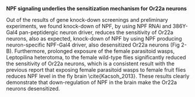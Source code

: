 **NPF signaling underlies the sensitization mechanism for Or22a neurons**

Out of the results of gene knock-down screenings and preliminary experiments, we found knock-down of NPF, by using NPF RNAi and 386Y-Gal4 pan-peptidergic neuron driver, reduces the sensitivity of Or22a neurons, also as expected, knock-down of NPF by using NPF producing neuron-specific NPF-Gal4 driver, also desensitized Or22a neurons (Fig 2-B). Furthermore, prolonged exposure of the female parasitoid wasps, Leptopilina heterotoma, to the female wild-type flies significantly reduced the sensitivity of Or22a neurons, which is a consistent result with the previous report that exposing female parasitoid wasps to female fruit flies reduces NPF level in the fly brain \cite{Kacsoh_2013}. These results clearly demonstrate that down-regulation of NPF in the brain make the Or22a neurons desensitized.
